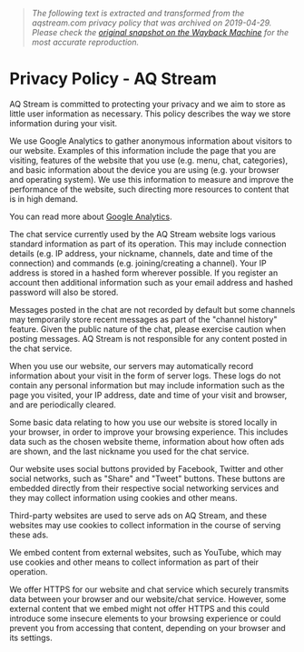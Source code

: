 > *The following text is extracted and transformed from the aqstream.com privacy policy that was archived on 2019-04-29. Please check the [original snapshot on the Wayback Machine](https://web.archive.org/web/20190429030234id_/https%3A//aqstream.com/privacy) for the most accurate reproduction.*

# Privacy Policy - AQ Stream

AQ Stream is committed to protecting your privacy and we aim to store as little user information as necessary. This policy describes the way we store information during your visit.

We use Google Analytics to gather anonymous information about visitors to our website. Examples of this information include the page that you are visiting, features of the website that you use (e.g. menu, chat, categories), and basic information about the device you are using (e.g. your browser and operating system). We use this information to measure and improve the performance of the website, such directing more resources to content that is in high demand.

You can read more about [Google Analytics](https://support.google.com/analytics/answer/6004245).

The chat service currently used by the AQ Stream website logs various standard information as part of its operation. This may include connection details (e.g. IP address, your nickname, channels, date and time of the connection) and commands (e.g. joining/creating a channel). Your IP address is stored in a hashed form wherever possible. If you register an account then additional information such as your email address and hashed password will also be stored.

Messages posted in the chat are not recorded by default but some channels may temporarily store recent messages as part of the "channel history" feature. Given the public nature of the chat, please exercise caution when posting messages. AQ Stream is not responsible for any content posted in the chat service.

When you use our website, our servers may automatically record information about your visit in the form of server logs. These logs do not contain any personal information but may include information such as the page you visited, your IP address, date and time of your visit and browser, and are periodically cleared.

Some basic data relating to how you use our website is stored locally in your browser, in order to improve your browsing experience. This includes data such as the chosen website theme, information about how often ads are shown, and the last nickname you used for the chat service.

Our website uses social buttons provided by Facebook, Twitter and other social networks, such as "Share" and "Tweet" buttons. These buttons are embedded directly from their respective social networking services and they may collect information using cookies and other means.

Third-party websites are used to serve ads on AQ Stream, and these websites may use cookies to collect information in the course of serving these ads.

We embed content from external websites, such as YouTube, which may use cookies and other means to collect information as part of their operation.

We offer HTTPS for our website and chat service which securely transmits data between your browser and our website/chat service. However, some external content that we embed might not offer HTTPS and this could introduce some insecure elements to your browsing experience or could prevent you from accessing that content, depending on your browser and its settings.
